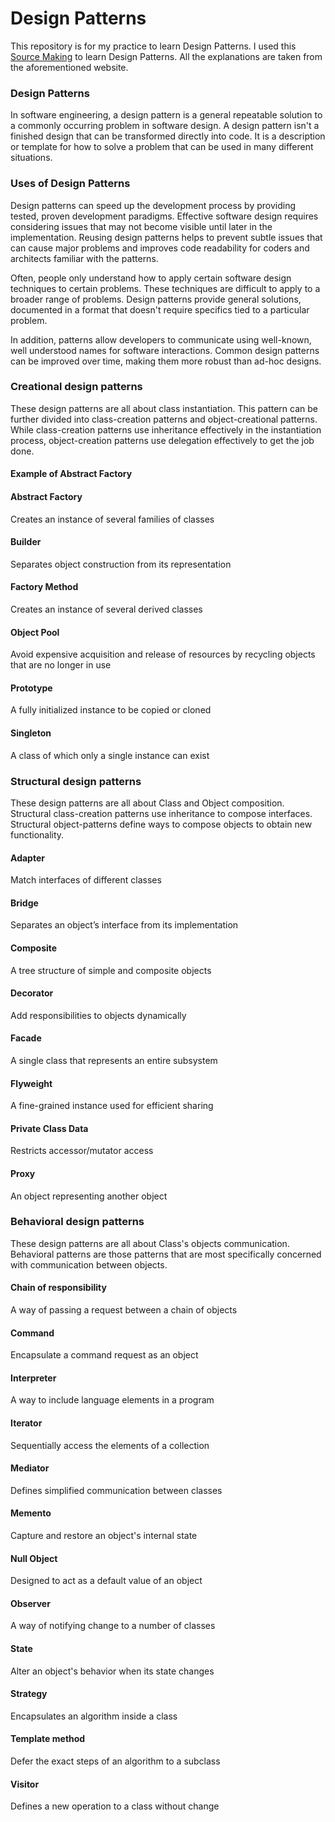 # Design Patterns
This repository is for my practice to learn Design Patterns. I used this [Source Making](https://sourcemaking.com/design_patterns) to learn Design Patterns. All the explanations are taken from the aforementioned website.

### Design Patterns
In software engineering, a design pattern is a general repeatable solution to a commonly occurring problem in software design. A design pattern isn't a finished design that can be transformed directly into code. It is a description or template for how to solve a problem that can be used in many different situations.

### Uses of Design Patterns
Design patterns can speed up the development process by providing tested, proven development paradigms. Effective software design requires considering issues that may not become visible until later in the implementation. Reusing design patterns helps to prevent subtle issues that can cause major problems and improves code readability for coders and architects familiar with the patterns.

Often, people only understand how to apply certain software design techniques to certain problems. These techniques are difficult to apply to a broader range of problems. Design patterns provide general solutions, documented in a format that doesn't require specifics tied to a particular problem.

In addition, patterns allow developers to communicate using well-known, well understood names for software interactions. Common design patterns can be improved over time, making them more robust than ad-hoc designs.

### Creational design patterns
These design patterns are all about class instantiation. This pattern can be further divided into class-creation patterns and object-creational patterns. While class-creation patterns use inheritance effectively in the instantiation process, object-creation patterns use delegation effectively to get the job done.

#### Example of Abstract Factory
#### Abstract Factory
Creates an instance of several families of classes
#### Builder
Separates object construction from its representation
#### Factory Method
Creates an instance of several derived classes
#### Object Pool
Avoid expensive acquisition and release of resources by recycling objects that are no longer in use
#### Prototype
A fully initialized instance to be copied or cloned
#### Singleton
A class of which only a single instance can exist
### Structural design patterns
These design patterns are all about Class and Object composition. Structural class-creation patterns use inheritance to compose interfaces. Structural object-patterns define ways to compose objects to obtain new functionality.


#### Adapter
Match interfaces of different classes
#### Bridge
Separates an object’s interface from its implementation
#### Composite
A tree structure of simple and composite objects
#### Decorator
Add responsibilities to objects dynamically
#### Facade
A single class that represents an entire subsystem
#### Flyweight
A fine-grained instance used for efficient sharing
#### Private Class Data
Restricts accessor/mutator access
#### Proxy
An object representing another object
### Behavioral design patterns
These design patterns are all about Class's objects communication. Behavioral patterns are those patterns that are most specifically concerned with communication between objects.


#### Chain of responsibility
A way of passing a request between a chain of objects
#### Command
Encapsulate a command request as an object
#### Interpreter
A way to include language elements in a program
#### Iterator
Sequentially access the elements of a collection
#### Mediator
Defines simplified communication between classes
#### Memento
Capture and restore an object's internal state
#### Null Object
Designed to act as a default value of an object
#### Observer
A way of notifying change to a number of classes
#### State
Alter an object's behavior when its state changes
#### Strategy
Encapsulates an algorithm inside a class
#### Template method
Defer the exact steps of an algorithm to a subclass
#### Visitor
Defines a new operation to a class without change
